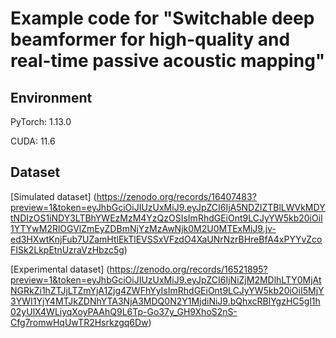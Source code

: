 # Example code for "Switchable deep beamformer for high-quality and real-time passive acoustic mapping"
## Environment
PyTorch: 1.13.0

CUDA: 11.6

## Dataset
[Simulated dataset] (https://zenodo.org/records/16407483?preview=1&token=eyJhbGciOiJIUzUxMiJ9.eyJpZCI6IjA5NDZlZTBlLWVkMDYtNDIzOS1iNDY3LTBhYWEzMzM4YzQzOSIsImRhdGEiOnt9LCJyYW5kb20iOiI1YTYwM2RlOGVlZmEyZDBmNjYzMzAwNjk0M2U0MTExMiJ9.jv-ed3HXwtKnjFub7UZamHtlEkTlEVSSxVFzdO4XaUNrNzrBHreBfA4xPYYvZcoFISk2LkpEtnUzraVzHbzc5g)

[Experimental dataset] (https://zenodo.org/records/16521895?preview=1&token=eyJhbGciOiJIUzUxMiJ9.eyJpZCI6IjNiZjM2MDlhLTY0MjAtNGRkZi1hZTJjLTZmYjA1Zjg4ZWFhYyIsImRhdGEiOnt9LCJyYW5kb20iOiI5MjY3YWI1YjY4MTJkZDNhYTA3NjA3MDQ0N2Y1MjdiNiJ9.bQhxcRBlYgzHC5gl1h02yUlX4WLiyqXoyPAAhQ9L6Tp-Go37y_GH9XhoS2nS-Cfg7romwHqUwTR2Hsrkzgq6Dw)
